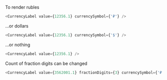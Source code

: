To render rubles

```js
<CurrencyLabel value={12356.1} currencySymbol={'₽'} />
```

...or dollars

```js
<CurrencyLabel value={12356.1} currencySymbol={'$'} />
```

...or nothing

```js
<CurrencyLabel value={12356.1} />
```

Count of fraction digits can be changed

```js
<CurrencyLabel value={3562001.1} fractionDigits={3} currencySymbol={'₽'} />
```
